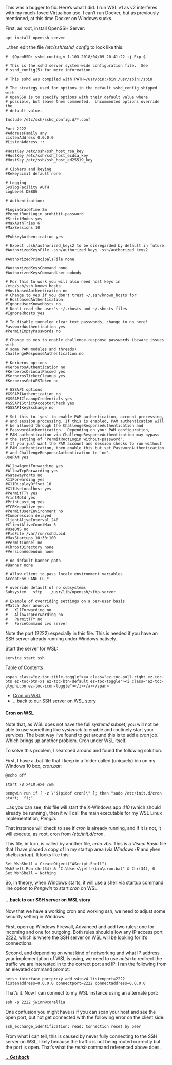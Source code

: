 This was a bugger to fix. Here&#8217;s what I did. I run WSL v1 as v2 interferes with my much-loved Virtualbox use. I can&#8217;t run Docker, but as previously mentioned, at this time Docker on Windows sucks.

First, as root, install OpenSSH Server:

<pre class="wp-block-code"><code>apt install openssh-server</code></pre>

&#8230;then edit the file _/etc/ssh/sshd_config_ to look like this:

<pre class="wp-block-code"><code>#	$OpenBSD: sshd_config,v 1.103 2018/04/09 20:41:22 tj Exp $

# This is the sshd server system-wide configuration file.  See
# sshd_config(5) for more information.

# This sshd was compiled with PATH=/usr/bin:/bin:/usr/sbin:/sbin

# The strategy used for options in the default sshd_config shipped with
# OpenSSH is to specify options with their default value where
# possible, but leave them commented.  Uncommented options override the
# default value.

Include /etc/ssh/sshd_config.d/*.conf

Port 2222
#AddressFamily any
ListenAddress 0.0.0.0
#ListenAddress ::

#HostKey /etc/ssh/ssh_host_rsa_key
#HostKey /etc/ssh/ssh_host_ecdsa_key
#HostKey /etc/ssh/ssh_host_ed25519_key

# Ciphers and keying
#RekeyLimit default none

# Logging
SyslogFacility AUTH
LogLevel DEBUG

# Authentication:

#LoginGraceTime 2m
#PermitRootLogin prohibit-password
#StrictModes yes
#MaxAuthTries 6
#MaxSessions 10

#PubkeyAuthentication yes

# Expect .ssh/authorized_keys2 to be disregarded by default in future.
#AuthorizedKeysFile	.ssh/authorized_keys .ssh/authorized_keys2

#AuthorizedPrincipalsFile none

#AuthorizedKeysCommand none
#AuthorizedKeysCommandUser nobody

# For this to work you will also need host keys in /etc/ssh/ssh_known_hosts
#HostbasedAuthentication no
# Change to yes if you don't trust ~/.ssh/known_hosts for
# HostbasedAuthentication
#IgnoreUserKnownHosts no
# Don't read the user's ~/.rhosts and ~/.shosts files
#IgnoreRhosts yes

# To disable tunneled clear text passwords, change to no here!
PasswordAuthentication yes
#PermitEmptyPasswords no

# Change to yes to enable challenge-response passwords (beware issues with
# some PAM modules and threads)
ChallengeResponseAuthentication no

# Kerberos options
#KerberosAuthentication no
#KerberosOrLocalPasswd yes
#KerberosTicketCleanup yes
#KerberosGetAFSToken no

# GSSAPI options
#GSSAPIAuthentication no
#GSSAPICleanupCredentials yes
#GSSAPIStrictAcceptorCheck yes
#GSSAPIKeyExchange no

# Set this to 'yes' to enable PAM authentication, account processing,
# and session processing. If this is enabled, PAM authentication will
# be allowed through the ChallengeResponseAuthentication and
# PasswordAuthentication.  Depending on your PAM configuration,
# PAM authentication via ChallengeResponseAuthentication may bypass
# the setting of "PermitRootLogin without-password".
# If you just want the PAM account and session checks to run without
# PAM authentication, then enable this but set PasswordAuthentication
# and ChallengeResponseAuthentication to 'no'.
UsePAM yes

#AllowAgentForwarding yes
#AllowTcpForwarding yes
#GatewayPorts no
X11Forwarding yes
#X11DisplayOffset 10
#X11UseLocalhost yes
#PermitTTY yes
PrintMotd yes
#PrintLastLog yes
#TCPKeepAlive yes
#PermitUserEnvironment no
#Compression delayed
ClientAliveInterval 240
#ClientAliveCountMax 3
#UseDNS no
#PidFile /var/run/sshd.pid
#MaxStartups 10:30:100
#PermitTunnel no
#ChrootDirectory none
#VersionAddendum none

# no default banner path
#Banner none

# Allow client to pass locale environment variables
AcceptEnv LANG LC_*

# override default of no subsystems
Subsystem	sftp	/usr/lib/openssh/sftp-server

# Example of overriding settings on a per-user basis
#Match User anoncvs
#	X11Forwarding no
#	AllowTcpForwarding no
#	PermitTTY no
#	ForceCommand cvs server</code></pre>

Note the port (2222) especially in this file. This is needed if you have an SSH server already running under Windows natively.

Start the server for WSL:

<pre class="wp-block-code"><code>service start ssh</code></pre>

<div id="ez-toc-container" class="ez-toc-v2_0_11 counter-hierarchy counter-decimal ez-toc-grey">
  <div class="ez-toc-title-container">
    <p class="ez-toc-title">
      Table of Contents
    </p>
    
    <span class="ez-toc-title-toggle"><a class="ez-toc-pull-right ez-toc-btn ez-toc-btn-xs ez-toc-btn-default ez-toc-toggle"><i class="ez-toc-glyphicon ez-toc-icon-toggle"></i></a></span>
  </div><nav>
  
  <ul class="ez-toc-list ez-toc-list-level-1">
    <li class="ez-toc-page-1 ez-toc-heading-level-4">
      <a class="ez-toc-link ez-toc-heading-1" href="https://jwinn.getamonkey.com/?page_id=193#Cron_on_WSL" title="Cron on WSL">Cron on WSL</a>
    </li>
    <li class="ez-toc-page-1 ez-toc-heading-level-4">
      <a class="ez-toc-link ez-toc-heading-2" href="https://jwinn.getamonkey.com/?page_id=193#%E2%80%A6back_to_our_SSH_server_on_WSL_story" title="&#8230;back to our SSH server on WSL story">&#8230;back to our SSH server on WSL story</a>
    </li>
  </ul></nav>
</div>

#### <span class="ez-toc-section" id="Cron_on_WSL"></span>Cron on WSL<span class="ez-toc-section-end"></span>

Note that, as WSL does not have the full _systemd_ subset, you will not be able to use something like _systemctl_ to enable and routinely start your services. The best way I&#8217;ve found to get around this is to add a _cron_ job. Which brings up another problem. Cron under WSL itself.

To solve this problem, I searched around and found the following solution.

First, I have a .bat file that I keep in a folder called (uniquely) bin on my Windows 10 box, _cron.bat_:

<pre class="wp-block-code"><code>@echo off

start /B x410.exe /wm

pengwin run if [ -z \"$(pidof cron)\" ]; then "sudo /etc/init.d/cron start;  fi;"</code></pre>

&#8230;as you can see, this file will start the X-Windows app _410_ (which should already be running), then it will call the main executable for my WSL Linux implementation, _Pengin_. 

That instance will check to see if _cron_ is already running, and if it is not, it will execute, as root, cron from _/etc/init.d/cron_.

This file, in turn, is called by another file, _cron.vbs_. This is a _Visual Basic_ file that I have placed a copy of in my startup area (via _Windows+R_ and yhen _shell:startup_). It looks like this:

<pre class="wp-block-code"><code>Set WshShell = CreateObject("WScript.Shell") 
WshShell.Run chr(34) & "C:\Users\jeffr\bin\cron.bat" & Chr(34), 0
Set WshShell = Nothing</code></pre>

So, in theory, when Windows starts, it will use a shell via startup command line option to _Pengwin_ to start _cron_ on WSL.

#### <span class="ez-toc-section" id="%E2%80%A6back_to_our_SSH_server_on_WSL_story"></span>&#8230;back to our SSH server on WSL story<span class="ez-toc-section-end"></span>

Now that we have a working cron and working ssh, we need to adjust some security setting in Windows.

First, open up Windows Firewall, Advanced and add two rules; one for incoming and one for outgoing. Both rules should allow any IP access port 2222, which is where the SSH server on WSL will be looking for it&#8217;s connections.

Second, and depending on what kind of networking and what IP address your implementation of WSL is using, we need to use _netsh_ to redirect the traffic we are interested in to the correct port and IP. I ran the following from an elevated command prompt:

<pre class="wp-block-code"><code>netsh interface portproxy add v4tov4 listenport=2222 listenaddress=0.0.0.0 connectport=2222 connectaddress=0.0.0.0</code></pre>

That&#8217;s it. Now I can connect to my WSL instance using an alternate port:

<pre class="wp-block-code"><code>ssh -p 2222 jwinn@corellia</code></pre>

One confusion you might have is if you can scan your host and see the open port, but not get connected with the following error on the client side: 

<pre class="wp-block-code"><code>ssh_exchange_identification: read: Connection reset by peer</code></pre>

From what I can tell, this is caused by never fully connecting to the SSH server on WSL, likely because the traffic is not being routed correctly but the port is open. That&#8217;s what the _netsh_ command referenced above does.

[***...Get back***](../it-the-hard-way.html)
